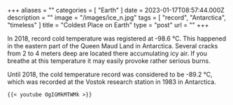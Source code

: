 +++
aliases = ""
categories = [ "Earth" ]
date = 2023-01-17T08:57:44.000Z
description = ""
image = "/images/ice_n.jpg"
tags = [ "record", "Antarctica", "timeless" ]
title = "Coldest Place on Earth"
type = "post"
url = ""
+++

In 2018, record cold temperature was registered at -98.6 °C. This happened in the eastern part of the Queen Maud Land in Antarctica. Several cracks from 2 to 4 meters deep are located there accumulating icy air. If you breathe at this temperature it may easily provoke rather serious burns.

Until 2018, the cold temperature record was considered to be -89.2 °С, which was recorded at the Vostok research station in 1983 in Antarctica.

```
{{< youtube OgIGMkMTWMk >}}
```
